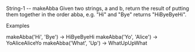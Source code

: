 String-1 -- makeAbba
Given two strings, a and b, return the result of putting them together in the order abba, e.g. "Hi" and "Bye" returns "HiByeByeHi".

Examples

makeAbba('Hi', 'Bye') → HiByeByeHi
makeAbba('Yo', 'Alice') → YoAliceAliceYo
makeAbba('What', 'Up') → WhatUpUpWhat